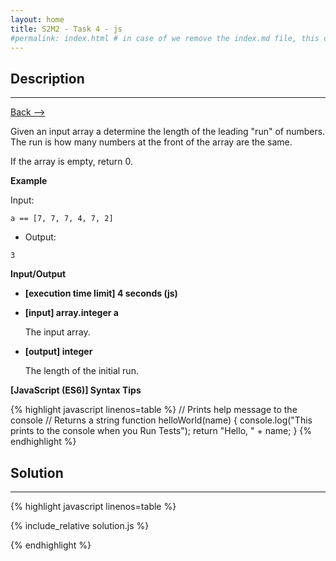 ```yaml
---
layout: home
title: S2M2 - Task 4 - js
#permalink: index.html # in case of we remove the index.md file, this doc will be the index page
---
```


<div class="row">
<div class="columnStmt" markdown="1">

##  Description
------

[Back --> ](../README.md)

Given an input array a determine the length of the leading "run" of numbers. The run is how many numbers at the front of the array are the same.

If the array is empty, return 0.

**Example**

Input:

```
a == [7, 7, 7, 4, 7, 2]
```

-   Output:

```
3
```

**Input/Output**

* **[execution time limit] 4 seconds (js)**

* **[input] array.integer a**

    The input array.

* **[output] integer**

    The length of the initial run.

**[JavaScript (ES6)] Syntax Tips**

{% highlight javascript linenos=table %}
// Prints help message to the console
// Returns a string
function helloWorld(name) {
    console.log("This prints to the console when you Run Tests");
    return "Hello, " + name;
}
{% endhighlight %}

</div>
<div class="columnSol" markdown="1">

## Solution
------

{% highlight javascript linenos=table %}

{% include_relative solution.js %}

{% endhighlight %}

</div>
</div>